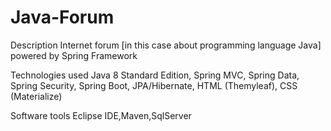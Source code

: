 # Java-Forum
Description
Internet forum [in this case about programming language Java] powered by Spring Framework

Technologies used
Java 8 Standard Edition, Spring MVC, Spring Data, Spring Security, Spring Boot, JPA/Hibernate, HTML (Themyleaf), CSS (Materialize)

Software tools
Eclipse IDE,Maven,SqlServer
